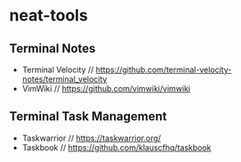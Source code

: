 # neat-tools

## Terminal Notes
- Terminal Velocity // https://github.com/terminal-velocity-notes/terminal_velocity
- VimWiki // https://github.com/vimwiki/vimwiki

## Terminal Task Management
- Taskwarrior // https://taskwarrior.org/
- Taskbook // https://github.com/klauscfhq/taskbook
